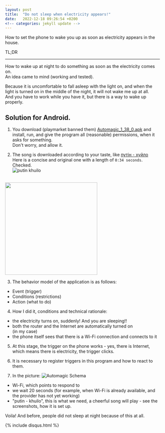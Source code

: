 ```yaml
---
layout: post
title:  "Do not sleep when electricity appears!"
date:   2022-12-18 09:26:54 +0200
<!-- categories: jekyll update -->
---
```

How to set the phone to wake you up as soon as electricity appears in the house.

TL;DR

***

How to wake up at night to do something as soon as the electricity comes on.  
An idea came to mind (working and tested).

Because it is uncomfortable to fall asleep with the light on, and when the light is turned on in the middle of the night, it will not wake me up at all.  
And you have to work while you have it, but there is a way to wake up properly.

Solution for Android.
---------
1. You download (playmarket banned them) [Automagic_1_38_0.apk][automagic_apk] and install, run, and give the program all (reasonable) permissions, when it asks for something.  
Don't worry, and allow it.

2. The song is downloaded according to your taste, like [путін - хуйло][khuilo]  
Here is a concise and original one with a length of `0:34 seconds`. Checked.  
![putin khuilo](https://i.ibb.co/6NFskB7/Screenshot-2022-12-18-at-17-59-27.png)  
<br/>
<img src="https://scontent.flwo6-1.fna.fbcdn.net/v/t39.30808-6/319832605_645702994002269_928645429315344335_n.jpg?_nc_cat=103&ccb=1-7&_nc_sid=8bfeb9&_nc_ohc=78A4iY1RPdkAX_g4ZoC&_nc_ht=scontent.flwo6-1.fna&oh=00_AfCQ2VC4LfO6WPJPmz07knTODcyj5OSZQVdTn6v4aRallA&oe=63A49F1C" width="300" />

3. The behavior model of the application is as follows:
- Event (trigger)
- Conditions (restrictions)
- Action (what to do)

4. How I did it, conditions and technical rationale:
- the electricity turns on, suddenly! And you are sleeping!!
- both the router and the Internet are automatically turned on  
(in my case)
- the phone itself sees that there is a Wi-Fi connection and connects to it

5. At this stage, the trigger on the phone works - yes, there is Internet, which means there is electricity, the trigger clicks.

6. It is necessary to register triggers in this program and how to react to them.

7. In the picture:
![Automagic Schema](https://scontent.flwo6-1.fna.fbcdn.net/v/t39.30808-6/320569238_1527817767716367_6933223202660753450_n.jpg?_nc_cat=107&ccb=1-7&_nc_sid=8bfeb9&_nc_ohc=FRBbOLvmoXMAX_wPtcn&_nc_ht=scontent.flwo6-1.fna&oh=00_AfBkgxGQ2rpA_OwVAD1T_hSIvCOX_HKfXciEOMFVsTMeGA&oe=63A37BCE)
- Wi-Fi, which points to respond to
- we wait 20 seconds (for example, when Wi-Fi is already available, and the provider has not yet working)
- "putin - khuilo", this is what we need, a cheerful song will play - see the screenshots, how it is set up.  

Voila! And before, people did not sleep at night because of this at all.

{% include disqus.html %}

[automagic_apk]: https://automagic4android.com/automagic/download/Automagic_1_38_0.apk
[khuilo]: https://useraudio.net/search/%D0%BF%D1%83%D1%82%D0%B8%D0%BD-%D1%85%D1%83%D0%B9%D0%BB%D0%BE
